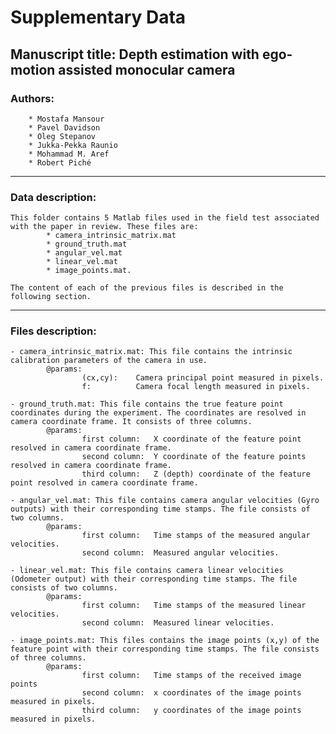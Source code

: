 
# Supplementary Data

## Manuscript title: Depth estimation with ego-motion assisted monocular camera

### Authors:
		* Mostafa Mansour
		* Pavel Davidson
		* Oleg Stepanov
		* Jukka-Pekka Raunio
		* Mohammad M. Aref
		* Robert Piché

---

### Data description:
	This folder contains 5 Matlab files used in the field test associated with the paper in review. These files are:
			* camera_intrinsic_matrix.mat
			* ground_truth.mat
			* angular_vel.mat
			* linear_vel.mat
			* image_points.mat.

	The content of each of the previous files is described in the following section.

---

### Files description:

	- camera_intrinsic_matrix.mat: This file contains the intrinsic calibration parameters of the camera in use.
			@params:
					(cx,cy):	Camera principal point measured in pixels.
					f: 			Camera focal length measured in pixels.

	- ground_truth.mat: This file contains the true feature point coordinates during the experiment. The coordinates are resolved in camera coordinate frame. It consists of three columns.
			@params:
					first column: 	X coordinate of the feature point resolved in camera coordinate frame.
					second column: 	Y coordinate of the feature points resolved in camera coordinate frame.
					third column: 	Z (depth) coordinate of the feature point resolved in camera coordinate frame.

	- angular_vel.mat: This file contains camera angular velocities (Gyro outputs) with their corresponding time stamps. The file consists of two columns.
			@params:
					first column:	Time stamps of the measured angular velocities.
					second column:	Measured angular velocities.

	- linear_vel.mat: This file contains camera linear velocities (Odometer output) with their corresponding time stamps. The file consists of two columns.
			@params:
					first column:	Time stamps of the measured linear velocities.
					second column:	Measured linear velocities.

	- image_points.mat: This files contains the image points (x,y) of the feature point with their corresponding time stamps. The file consists of three columns.
			@params:
					first column:	Time stamps of the received image points
					second column:	x coordinates of the image points measured in pixels.
					third column:	y coordinates of the image points measured in pixels.


